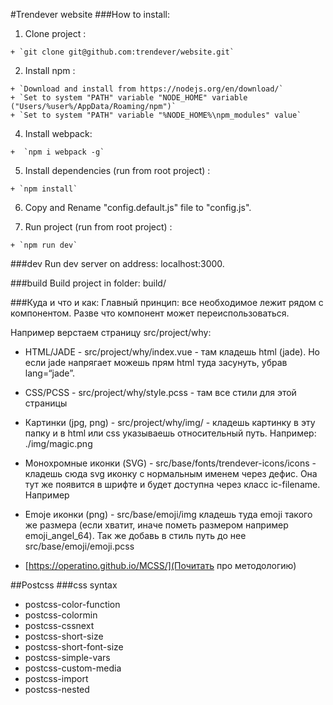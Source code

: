 #Trendever website
###How to install:

  1. Clone project :

    + `git clone git@github.com:trendever/website.git`


  2. Install npm :

    + `Download and install from https://nodejs.org/en/download/`
    + `Set to system "PATH" variable "NODE_HOME" variable ("Users/%user%/AppData/Roaming/npm")`
    + `Set to system "PATH" variable "%NODE_HOME%\npm_modules" value`

  4. Install webpack:

    +  `npm i webpack -g`

  5. Install dependencies (run from root project) :

    + `npm install`

  6. Copy and Rename "config.default.js" file to "config.js".

  7. Run project (run from root project) :

    + `npm run dev`


###dev
  Run dev server on address: localhost:3000.

###build
  Build project in folder: build/


###Куда и что и как:
Главный принцип: все необходимое лежит рядом с компонентом. Разве что компонент может переиспользоваться.

Например верстаем страницу src/project/why:

 - HTML/JADE -  src/project/why/index.vue - там кладешь html (jade). Но если jade напрягает можешь прям html туда засунуть, убрав lang=“jade”.

 - CSS/PCSS - src/project/why/style.pcss - там все стили для этой страницы

 - Картинки (jpg, png) - src/project/why/img/ - кладешь картинку в эту папку и в  html или css указываешь относительный путь. Например: ./img/magic.png

 - Монохромные иконки (SVG) - src/base/fonts/trendever-icons/icons - кладешь сюда svg иконку с нормальным именем через дефис. Она тут же появится в шрифте и будет доступна через класс ic-filename. Например <i class=“ic-magic”></i>

 - Emoje иконки (png) - src/base/emoji/img кладешь туда emoji такого же размера (если хватит, иначе пометь размером например emoji_angel_64). Так же добавь в стиль путь до нее src/base/emoji/emoji.pcss

 - [https://operatino.github.io/MCSS/](Почитать про методологию)



##Postcss
###css syntax

  + postcss-color-function
  + postcss-colormin
  + postcss-cssnext
  + postcss-short-size
  + postcss-short-font-size
  + postcss-simple-vars
  + postcss-custom-media
  + postcss-import
  + postcss-nested


